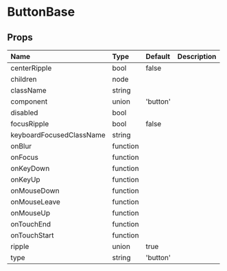 ButtonBase
==========



Props
-----


| Name | Type | Default | Description |
|:-----|:-----|:-----|:-----|
| centerRipple | bool | false |   |
| children | node |  |   |
| className | string |  |   |
| component | union | 'button' |   |
| disabled | bool |  |   |
| focusRipple | bool | false |   |
| keyboardFocusedClassName | string |  |   |
| onBlur | function |  |   |
| onFocus | function |  |   |
| onKeyDown | function |  |   |
| onKeyUp | function |  |   |
| onMouseDown | function |  |   |
| onMouseLeave | function |  |   |
| onMouseUp | function |  |   |
| onTouchEnd | function |  |   |
| onTouchStart | function |  |   |
| ripple | union | true |   |
| type | string | 'button' |   |

